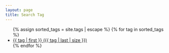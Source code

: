 ```yaml
---
layout: page
title: Search Tag
---
```


<ul class="tag-search">
{% assign sorted_tags = site.tags | escape %}
  {% for tag in sorted_tags %}
    <li>
      <a href="/tags/{{ tag[0] }}">
        {{ tag | first }} ({{ tag | last | size }})
      </a>
    </li>
  {% endfor %}
</ul>

